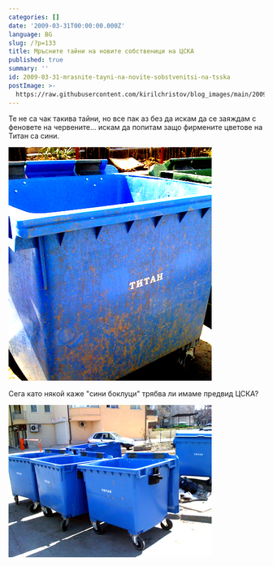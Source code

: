 ```yaml
---
categories: []
date: '2009-03-31T00:00:00.000Z'
language: BG
slug: /?p=133
title: Мръсните тайни на новите собственици на ЦСКА
published: true
summary: ''
id: 2009-03-31-mrasnite-tayni-na-novite-sobstvenitsi-na-tsska
postImage: >-
  https://raw.githubusercontent.com/kirilchristov/blog_images/main/2009/03/img_0164.jpg
---
```


Те не са чак такива тайни, но все пак аз без да искам да се заяждам с феновете на червените... искам да попитам защо фирмените цветове на Титан са сини. 

![img_0164](https://raw.githubusercontent.com/kirilchristov/blog_images/main/2009/03/img_0164.jpg)

 Сега като някой каже "сини боклуци" трябва ли имаме предвид ЦСКА? 

![img_0166](https://raw.githubusercontent.com/kirilchristov/blog_images/main/2009/03/img_0166.jpg)
